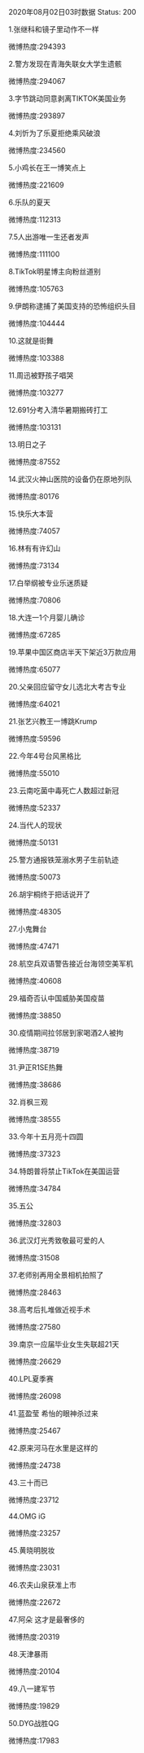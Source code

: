 2020年08月02日03时数据
Status: 200

1.张继科和镜子里动作不一样

微博热度:294393

2.警方发现在青海失联女大学生遗骸

微博热度:294067

3.字节跳动同意剥离TIKTOK美国业务

微博热度:293897

4.刘忻为了乐夏拒绝乘风破浪

微博热度:234560

5.小鸡长在王一博笑点上

微博热度:221609

6.乐队的夏天

微博热度:112313

7.5人出游唯一生还者发声

微博热度:111100

8.TikTok明星博主向粉丝道别

微博热度:105763

9.伊朗称逮捕了美国支持的恐怖组织头目

微博热度:104444

10.这就是街舞

微博热度:103388

11.周迅被野孩子唱哭

微博热度:103277

12.691分考入清华暑期搬砖打工

微博热度:103131

13.明日之子

微博热度:87552

14.武汉火神山医院的设备仍在原地列队

微博热度:80176

15.快乐大本营

微博热度:74057

16.林有有许幻山

微博热度:73134

17.白举纲被专业乐迷质疑

微博热度:70806

18.大连一1个月婴儿确诊

微博热度:67285

19.苹果中国区商店半天下架近3万款应用

微博热度:65077

20.父亲回应留守女儿选北大考古专业

微博热度:64021

21.张艺兴教王一博跳Krump

微博热度:59596

22.今年4号台风黑格比

微博热度:55010

23.云南吃菌中毒死亡人数超过新冠

微博热度:52337

24.当代人的现状

微博热度:50131

25.警方通报铁笼溺水男子生前轨迹

微博热度:50073

26.胡宇桐终于把话说开了

微博热度:48305

27.小鬼舞台

微博热度:47471

28.航空兵双语警告接近台海领空美军机

微博热度:40608

29.福奇否认中国威胁美国疫苗

微博热度:38850

30.疫情期间拉邻居到家喝酒2人被拘

微博热度:38719

31.尹正R1SE热舞

微博热度:38686

32.肖枫三观

微博热度:38555

33.今年十五月亮十四圆

微博热度:37323

34.特朗普将禁止TikTok在美国运营

微博热度:34784

35.五公

微博热度:32803

36.武汉灯光秀致敬最可爱的人

微博热度:31508

37.老师别再用全景相机拍照了

微博热度:28463

38.高考后扎堆做近视手术

微博热度:27580

39.南京一应届毕业女生失联超21天

微博热度:26629

40.LPL夏季赛

微博热度:26098

41.蓝盈莹 希怡的眼神杀过来

微博热度:25467

42.原来河马在水里是这样的

微博热度:24738

43.三十而已

微博热度:23712

44.OMG iG

微博热度:23257

45.黄晓明脱妆

微博热度:23031

46.农夫山泉获准上市

微博热度:22672

47.阿朵 这才是最奢侈的

微博热度:20319

48.天津暴雨

微博热度:20104

49.八一建军节

微博热度:19829

50.DYG战胜QG

微博热度:17983

